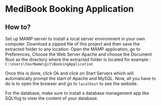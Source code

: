 # MediBook Booking Application

## How to? 
Set up MAMP server to install a local server environment in your own computer. Download a zipped file of this project and then save the extracted folder to any location. Open the MAMP application, go to Preferences, Choose the Web Server Apache and choose the Document Root as the directory where the extracted folder is located for example : ``` C:\Users\YourName\git\BookingApplication ```

Once this is done, click Ok and click on Start Servers which will automatically prompt the start of Apache and MySQL. Now, all you have to do is to open the browser and go to ``` localhost ``` to see the website. 

For the database, make sure to install a database management app like SQLYog to view the content of your database.
